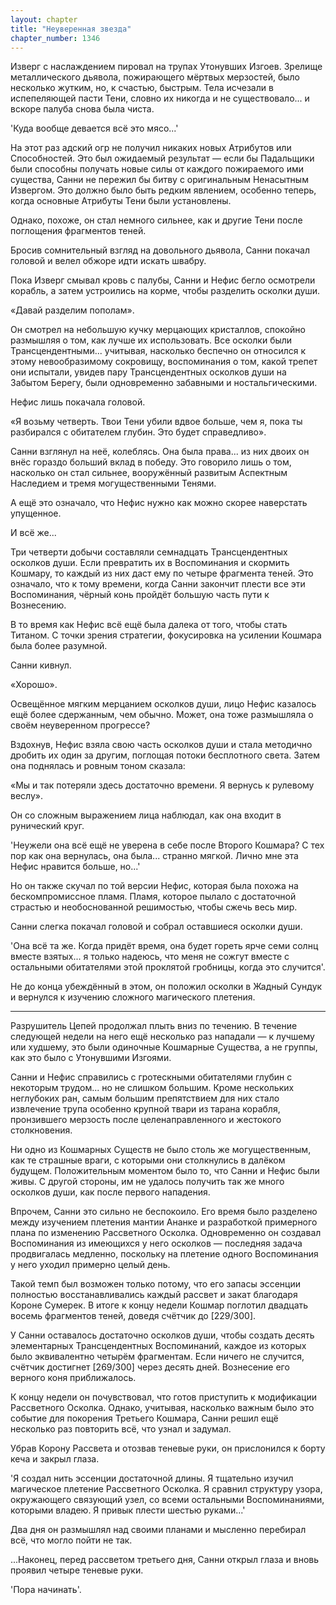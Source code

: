 ```yaml
---
layout: chapter
title: "Неуверенная звезда"
chapter_number: 1346
---
```


Изверг с наслаждением пировал на трупах Утонувших Изгоев. Зрелище металлического дьявола, пожирающего мёртвых мерзостей, было несколько жутким, но, к счастью, быстрым. Тела исчезали в испепеляющей пасти Тени, словно их никогда и не существовало... и вскоре палуба снова была чиста.

'Куда вообще девается всё это мясо...'

На этот раз адский огр не получил никаких новых Атрибутов или Способностей. Это был ожидаемый результат — если бы Падальщики были способны получать новые силы от каждого пожираемого ими существа, Санни не пережил бы битву с оригинальным Ненасытным Извергом. Это должно было быть редким явлением, особенно теперь, когда основные Атрибуты Тени были установлены.

Однако, похоже, он стал немного сильнее, как и другие Тени после поглощения фрагментов теней.

Бросив сомнительный взгляд на довольного дьявола, Санни покачал головой и велел обжоре идти искать швабру.

Пока Изверг смывал кровь с палубы, Санни и Нефис бегло осмотрели корабль, а затем устроились на корме, чтобы разделить осколки души.

«Давай разделим пополам».

Он смотрел на небольшую кучку мерцающих кристаллов, спокойно размышляя о том, как лучше их использовать. Все осколки были Трансцендентными... учитывая, насколько беспечно он относился к этому невообразимому сокровищу, воспоминания о том, какой трепет они испытали, увидев пару Трансцендентных осколков души на Забытом Берегу, были одновременно забавными и ностальгическими.

Нефис лишь покачала головой.

«Я возьму четверть. Твои Тени убили вдвое больше, чем я, пока ты разбирался с обитателем глубин. Это будет справедливо».

Санни взглянул на неё, колеблясь. Она была права... из них двоих он внёс гораздо больший вклад в победу. Это говорило лишь о том, насколько он стал сильнее, вооружённый развитым Аспектным Наследием и тремя могущественными Тенями.

А ещё это означало, что Нефис нужно как можно скорее наверстать упущенное.

И всё же...

Три четверти добычи составляли семнадцать Трансцендентных осколков души. Если превратить их в Воспоминания и скормить Кошмару, то каждый из них даст ему по четыре фрагмента теней. Это означало, что к тому времени, когда Санни закончит плести все эти Воспоминания, чёрный конь пройдёт большую часть пути к Вознесению.

В то время как Нефис всё ещё была далека от того, чтобы стать Титаном. С точки зрения стратегии, фокусировка на усилении Кошмара была более разумной.

Санни кивнул.

«Хорошо».

Освещённое мягким мерцанием осколков души, лицо Нефис казалось ещё более сдержанным, чем обычно. Может, она тоже размышляла о своём неуверенном прогрессе?

Вздохнув, Нефис взяла свою часть осколков души и стала методично дробить их один за другим, поглощая потоки бесплотного света. Затем она поднялась и ровным тоном сказала:

«Мы и так потеряли здесь достаточно времени. Я вернусь к рулевому веслу».

Он со сложным выражением лица наблюдал, как она входит в рунический круг.

'Неужели она всё ещё не уверена в себе после Второго Кошмара? С тех пор как она вернулась, она была... странно мягкой. Лично мне эта Нефис нравится больше, но...'

Но он также скучал по той версии Нефис, которая была похожа на бескомпромиссное пламя. Пламя, которое пылало с достаточной страстью и необоснованной решимостью, чтобы сжечь весь мир.

Санни слегка покачал головой и собрал оставшиеся осколки души.

'Она всё та же. Когда придёт время, она будет гореть ярче семи солнц вместе взятых... я только надеюсь, что меня не сожгут вместе с остальными обитателями этой проклятой гробницы, когда это случится'.

Не до конца убеждённый в этом, он положил осколки в Жадный Сундук и вернулся к изучению сложного магического плетения.

***

Разрушитель Цепей продолжал плыть вниз по течению. В течение следующей недели на него ещё несколько раз нападали — к лучшему или худшему, это были одиночные Кошмарные Существа, а не группы, как это было с Утонувшими Изгоями.

Санни и Нефис справились с гротескными обитателями глубин с некоторым трудом... но не слишком большим. Кроме нескольких неглубоких ран, самым большим препятствием для них стало извлечение трупа особенно крупной твари из тарана корабля, пронзившего мерзость после целенаправленного и жестокого столкновения.

Ни одно из Кошмарных Существ не было столь же могущественным, как те страшные враги, с которыми они столкнулись в далёком будущем. Положительным моментом было то, что Санни и Нефис были живы. С другой стороны, им не удалось получить так же много осколков души, как после первого нападения.

Впрочем, Санни это сильно не беспокоило. Его время было разделено между изучением плетения мантии Ананке и разработкой примерного плана по изменению Рассветного Осколка. Одновременно он создавал Воспоминания из имеющихся у него осколков — последняя задача продвигалась медленно, поскольку на плетение одного Воспоминания у него уходил примерно целый день.

Такой темп был возможен только потому, что его запасы эссенции полностью восстанавливались каждый рассвет и закат благодаря Короне Сумерек. В итоге к концу недели Кошмар поглотил двадцать восемь фрагментов теней, доведя счётчик до [229/300].

У Санни оставалось достаточно осколков души, чтобы создать десять элементарных Трансцендентных Воспоминаний, каждое из которых было эквивалентно четырём фрагментам. Если ничего не случится, счётчик достигнет [269/300] через десять дней. Вознесение его верного коня приближалось.

К концу недели он почувствовал, что готов приступить к модификации Рассветного Осколка. Однако, учитывая, насколько важным было это событие для покорения Третьего Кошмара, Санни решил ещё несколько раз повторить всё, что узнал и задумал.

Убрав Корону Рассвета и отозвав теневые руки, он прислонился к борту кеча и закрыл глаза.

'Я создал нить эссенции достаточной длины. Я тщательно изучил магическое плетение Рассветного Осколка. Я сравнил структуру узора, окружающего связующий узел, со всеми остальными Воспоминаниями, которыми владею. Я привык плести шестью руками...'

Два дня он размышлял над своими планами и мысленно перебирал всё, что могло пойти не так.

...Наконец, перед рассветом третьего дня, Санни открыл глаза и вновь проявил четыре теневые руки.

'Пора начинать'.